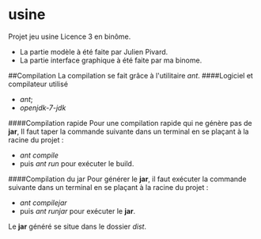 # usine
Projet jeu usine Licence 3 en binôme.

* La partie modèle à été faite par Julien Pivard.
* La partie interface graphique à été faite par ma binome.

##Compilation
La compilation se fait grâce à l'utilitaire _ant_.
####Logiciel et compilateur utilisé
* _ant_;
* _openjdk-7-jdk_

####Compilation rapide
Pour une compilation rapide qui ne génère pas de **jar**,
Il faut taper la commande suivante dans un terminal en se plaçant à la racine du projet :
* _ant compile_
* puis _ant run_ pour exécuter le build.

####Compilation du jar
Pour générer le **jar**,
il faut exécuter la commande suivante dans un terminal en se plaçant à la racine du projet :
* _ant compilejar_
* puis _ant runjar_ pour exécuter le **jar**.

Le **jar** généré se situe dans le dossier _dist_.

